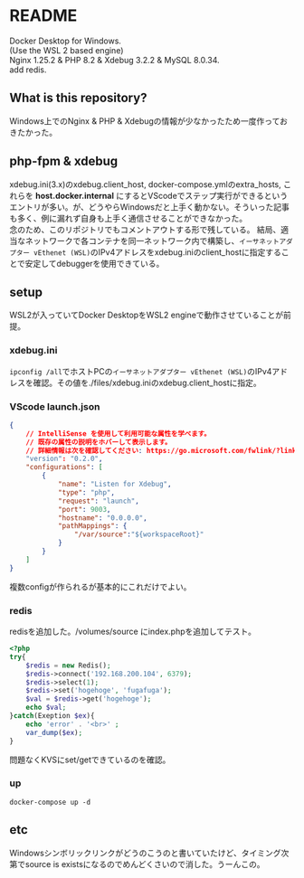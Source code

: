 # README

Docker Desktop for Windows.  
(Use the WSL 2 based engine)  
Nginx 1.25.2 & PHP 8.2 & Xdebug 3.2.2 & MySQL 8.0.34.  
add redis.

## What is this repository?

Windows上でのNginx & PHP & Xdebugの情報が少なかったため一度作っておきたかった。

## php-fpm & xdebug

xdebug.ini(3.x)のxdebug.client_host, docker-compose.ymlのextra_hosts, これらを __host.docker.internal__ にするとVScodeでステップ実行ができるというエントリが多い。が、どうやらWindowsだと上手く動かない。そういった記事も多く、例に漏れず自身も上手く通信させることができなかった。  
念のため、このリポジトリでもコメントアウトする形で残している。
結局、適当なネットワークで各コンテナを同一ネットワーク内で構築し、`イーサネットアダプター vEthenet (WSL)`のIPv4アドレスをxdebug.iniのclient_hostに指定することで安定してdebuggerを使用できている。

## setup

WSL2が入っていてDocker DesktopをWSL2 engineで動作させていることが前提。

### xdebug.ini

`ipconfig /all`でホストPCの`イーサネットアダプター vEthenet (WSL)`のIPv4アドレスを確認。その値を./files/xdebug.iniのxdebug.client_hostに指定。

### VScode launch.json

```json
{
    // IntelliSense を使用して利用可能な属性を学べます。
    // 既存の属性の説明をホバーして表示します。
    // 詳細情報は次を確認してください: https://go.microsoft.com/fwlink/?linkid=830387
    "version": "0.2.0",
    "configurations": [
        {
            "name": "Listen for Xdebug",
            "type": "php",
            "request": "launch",
            "port": 9003,
            "hostname": "0.0.0.0",
            "pathMappings": {
                "/var/source":"${workspaceRoot}"
            }
        }
    ]
}
```

複数configが作られるが基本的にこれだけでよい。

### redis

redisを追加した。/volumes/source にindex.phpを追加してテスト。

```php
<?php
try{
    $redis = new Redis();
    $redis->connect('192.168.200.104', 6379);
    $redis->select(1);
    $redis->set('hogehoge', 'fugafuga');
    $val = $redis->get('hogehoge');
    echo $val;
}catch(Exeption $ex){
    echo 'error' . '<br>' ;
    var_dump($ex);
}
```

問題なくKVSにset/getできているのを確認。

### up

```
docker-compose up -d
```

## etc

Windowsシンボリックリンクがどうのこうのと書いていたけど、タイミング次第でsource is existsになるのでめんどくさいので消した。うーんこの。
